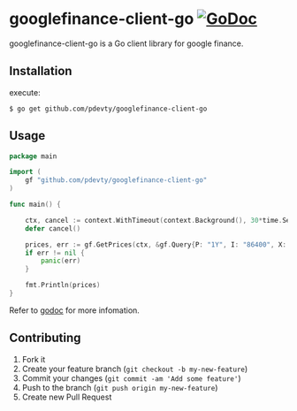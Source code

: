 # googlefinance-client-go [![GoDoc](https://godoc.org/github.com/pdevty/googlefinance-client-go?status.svg)](https://godoc.org/github.com/pdevty/googlefinance-client-go)

googlefinance-client-go is a Go client library for google finance.

## Installation

execute:

    $ go get github.com/pdevty/googlefinance-client-go

## Usage

```go
package main

import (
	gf "github.com/pdevty/googlefinance-client-go"
)

func main() {

	ctx, cancel := context.WithTimeout(context.Background(), 30*time.Second)
	defer cancel()

	prices, err := gf.GetPrices(ctx, &gf.Query{P: "1Y", I: "86400", X: "TYO", Q: "7203"})
	if err != nil {
		panic(err)
	}

	fmt.Println(prices)
}
```

Refer to [godoc](http://godoc.org/github.com/pdevty/googlefinance-client-go) for more infomation.

## Contributing

1. Fork it
2. Create your feature branch (`git checkout -b my-new-feature`)
3. Commit your changes (`git commit -am 'Add some feature'`)
4. Push to the branch (`git push origin my-new-feature`)
5. Create new Pull Request